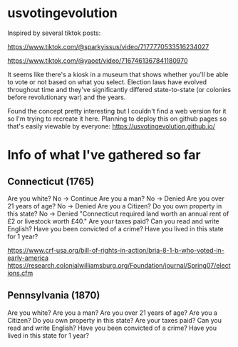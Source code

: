 # usvotingevolution

Inspired by several tiktok posts:

https://www.tiktok.com/@sparkyissus/video/7177770533516234027

https://www.tiktok.com/@yaoet/video/7167461367841180970

It seems like there's a kiosk in a museum that shows whether you'll be able to vote or not based on what you select.
Election laws have evolved throughout time and they've significantly differed state-to-state (or colonies before revolutionary war) and the years.

Found the concept pretty interesting but I couldn't find a web version for it so I'm trying to recreate it here.
Planning to deploy this on github pages so that's easily viewable by everyone: https://usvotingevolution.github.io/

# Info of what I've gathered so far
## Connecticut (1765)
Are you white?
    No -> Continue
Are you a man?
    No -> Denied
Are you over 21 years of age?
    No -> Denied
Are you a Citizen?
Do you own property in this state?
    No -> Denied
    "Connecticut required land worth an annual rent of £2 or livestock worth £40."
Are your taxes paid?
Can you read and write English?
Have you been convicted of a crime?
Have you lived in this state for 1 year?

https://www.crf-usa.org/bill-of-rights-in-action/bria-8-1-b-who-voted-in-early-america
https://research.colonialwilliamsburg.org/Foundation/journal/Spring07/elections.cfm

## Pennsylvania (1870)
Are you white?
Are you a man?
Are you over 21 years of age?
Are you a Citizen?
Do you own property in this state?
Are your taxes paid?
Can you read and write English?
Have you been convicted of a crime?
Have you lived in this state for 1 year?



